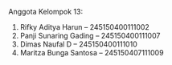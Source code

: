 Anggota Kelompok 13:
1.	Rifky Aditya Harun – 245150400111002
2.	Panji Sunaring Gading – 245150400111007
3.	Dimas Naufal D – 245150400111010
4.	Maritza Bunga Santosa –  245150407111009
